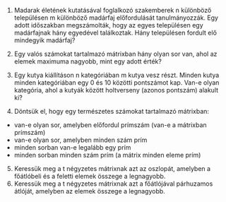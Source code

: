 1. Madarak életének kutatásával foglalkozó szakemberek n különböző településen m különböző madárfaj előfordulását tanulmányozzák. Egy adott időszakban
megszámolták, hogy az egyes településen egy madárfajnak hány egyedével találkoztak. Hány településen fordult elő mindegyik madárfaj?
2. Egy valós számokat tartalmazó mátrixban hány olyan sor van, ahol az elemek maximuma nagyobb, mint egy adott érték?
3. Egy kutya kiállításon n kategóriában m kutya vesz részt. Minden kutya minden kategóriában egy 0 és 10 közötti pontszámot kap. Van-e olyan kategória, ahol a kutyák
között holtverseny (azonos pontszám) alakult ki?

5. Döntsük el, hogy egy természetes számokat tartalmazó mátrixban:
  - van-e olyan sor, amelyben előfordul prímszám (van-e a mátrixban prímszám)  
  - van-e olyan sor, amelyben minden szám prím  
  - minden sorban van-e legalább egy prím  
  - minden sorban minden szám prím (a mátrix minden eleme prím)

5. Keressük meg a t négyzetes mátrixnak azt az oszlopát, amelyben a főátlóbeli és a feletti elemek összege a legnagyobb.
6. Keressük meg a t négyzetes mátrixnak azt a főátlójával párhuzamos átlóját, amelyben az elemek összege a legnagyobb. 
